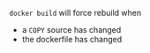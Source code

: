 `docker build` will force rebuild when
-   a `COPY` source has changed
-   the dockerfile has changed
